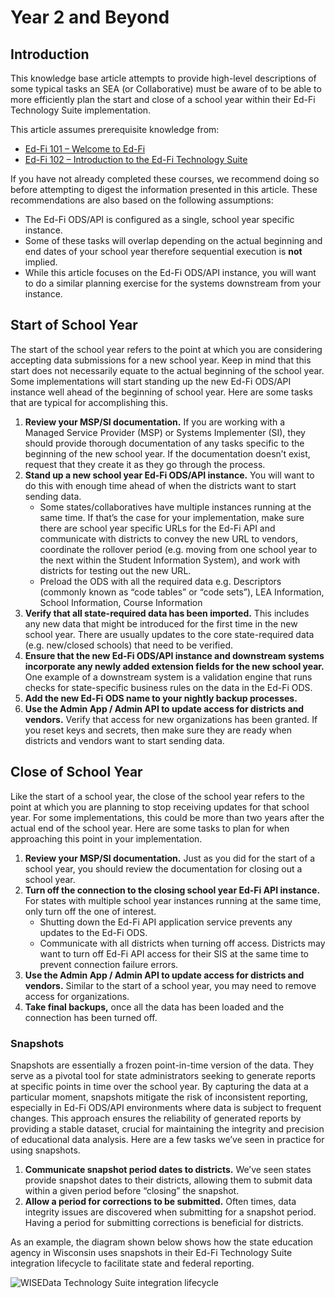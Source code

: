 # Year 2 and Beyond

## Introduction

This knowledge base article attempts to provide high-level descriptions of some typical tasks an SEA (or Collaborative) must be aware of to be able to more efficiently plan the start and close of a school year within their Ed-Fi Technology Suite implementation.  

This article assumes prerequisite knowledge from:

* [Ed-Fi 101 – Welcome to Ed-Fi](https://academy.ed-fi.org/courses/ed-fi-101-welcome-to-ed-fi/)
* [Ed-Fi 102 – Introduction to the Ed-Fi Technology Suite](https://academy.ed-fi.org/courses/ed-fi-102-data-management/)

If you have not already completed these courses, we recommend doing so before attempting to digest the information presented in this article. These recommendations are also based on the following assumptions:  

* The Ed-Fi ODS/API is configured as a single, school year specific instance.  
* Some of these tasks will overlap depending on the actual beginning and end dates of your school year therefore sequential execution is **not** implied.
* While this article focuses on the Ed-Fi ODS/API instance, you will want to do a similar planning exercise for the systems downstream from your instance.

## Start of School Year

The start of the school year refers to the point at which you are considering accepting data submissions for a new school year. Keep in mind that this start does not necessarily equate to the actual beginning of the school year. Some implementations will start standing up the new Ed-Fi ODS/API instance well ahead of the beginning of school year. Here are some tasks that are typical for accomplishing this.

1. **Review your MSP/SI documentation.** If you are working with a Managed Service Provider (MSP) or Systems Implementer (SI), they should provide thorough documentation of any tasks specific to the beginning of the new school year. If the documentation doesn’t exist, request that they create it as they go through the process.
2. **Stand up a new school year Ed-Fi ODS/API instance.** You will want to do this with enough time ahead of when the districts want to start sending data.
    * Some states/collaboratives have multiple instances running at the same time. If that’s the case for your implementation, make sure there are school year specific URLs for the Ed-Fi API and communicate with districts to convey the new URL to vendors, coordinate the rollover period (e.g. moving from one school year to the next within the Student Information System), and work with districts for testing out the new URL.
    * Preload the ODS with all the required data e.g. Descriptors (commonly known as “code tables” or “code sets”), LEA Information, School Information, Course Information  
3. **Verify that all state-required data has been imported.** This includes any new data that might be introduced for the first time in the new school year. There are usually updates to the core state-required data (e.g. new/closed schools) that need to be verified.
4. **Ensure that the new Ed-Fi ODS/API instance and downstream systems incorporate any newly added extension fields for the new school year.** One example of a downstream system is a validation engine that runs checks for state-specific business rules on the data in the Ed-Fi ODS.
5. **Add the new Ed-Fi ODS name to your nightly backup processes.**
6. **Use the Admin App / Admin API to update access for districts and vendors.** Verify that access for new organizations has been granted. If you reset keys and secrets, then make sure they are ready when districts and vendors want to start sending data.  

## Close of School Year

Like the start of a school year, the close of the school year refers to the point at which you are planning to stop receiving updates for that school year. For some implementations, this could be more than two years after the actual end of the school year. Here are some tasks to plan for when approaching this point in your implementation.

1. **Review your MSP/SI documentation.** Just as you did for the start of a school year, you should review the documentation for closing out a school year.
2. **Turn off the connection to the closing school year Ed-Fi API instance.** For states with multiple school year instances running at the same time, only turn off the one of interest.
    * Shutting down the Ed-Fi API application service prevents any updates to the Ed-Fi ODS.
    * Communicate with all districts when turning off access. Districts may want to turn off Ed-Fi API access for their SIS at the same time to prevent connection failure errors.
3. **Use the Admin App **/ Admin API** to update access for districts and vendors.** Similar to the start of a school year, you may need to remove access for organizations.
4. **Take final backups,** once all the data has been loaded and the connection has been turned off.  

### Snapshots

Snapshots are essentially a frozen point-in-time version of the data. They serve as a pivotal tool for state administrators seeking to generate reports at specific points in time over the school year. By capturing the data at a particular moment, snapshots mitigate the risk of inconsistent reporting, especially in Ed-Fi ODS/API environments where data is subject to frequent changes. This approach ensures the reliability of generated reports by providing a stable dataset, crucial for maintaining the integrity and precision of educational data analysis. Here are a few tasks we’ve seen in practice for using snapshots.

1. **Communicate snapshot period dates to districts.** We’ve seen states provide snapshot dates to their districts, allowing them to submit data within a given period before “closing” the snapshot.
2. **Allow a period for corrections to be submitted.** Often times, data integrity issues are discovered when submitting for a snapshot period. Having a period for submitting corrections is beneficial for districts.

As an example, the diagram shown below shows how the state education agency in Wisconsin uses snapshots in their Ed-Fi Technology Suite integration lifecycle to facilitate state and federal reporting.

![WISEData Technology Suite integration lifecycle](https://edfi.atlassian.net/wiki/download/thumbnails/22908274/image-2024-2-14_17-1-17.png?version=1&modificationDate=1707951677347&cacheVersion=1&api=v2&width=1280&height=642)
